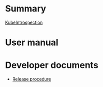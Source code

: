 # Summary

[KubeIntrospection](README.md)

# User manual

# Developer documents

- [Release procedure](release.md)
